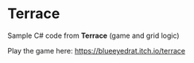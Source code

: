 # Terrace
Sample C# code from **Terrace** (game and grid logic)

Play the game here: https://blueeyedrat.itch.io/terrace
